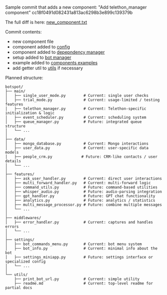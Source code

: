 Sample commit that adds a new component:
"Add telethon_manager component"
cc18f0491d082431a813ac6298b3e899c139379b

The full diff is here: [new_component.txt](../../dev/hide/new_component.txt)

Commit contents:

- new component file
- component added to [config](../core/botspot_settings.py)
- component added to  [depepndency manager](../core/dependency_manager.py)
- setup added to [bot manager](../core/bot_manager.py)
- example added to [components examples](../../examples/components_examples)
- add getter util to [utils](../utils/deps_getters.py) if necessary

Planned structure:
```
botspot/
├── main/
│   ├── single_user_mode.py        # Current: single user checks
│   ├── trial_mode.py              # Current: usage-limited / testing features
│   ├── telethon_manager.py        # Current: Telethon-specific initialization & logic
│   ├── event_scheduler.py         # Current: scheduling system
│   ├── queue_manager.py           # Future: integrated queue structure
│   └── ...
│
├── data/
│   ├── mongo_database.py          # Current: Mongo interactions
│   ├── user_data.py               # Current: user-specific data models
│   ├── people_crm.py             # Future: CRM-like contacts / user details
│   └── ...
│
├── features/
│   ├── ask_user_handler.py        # Current: direct user interactions
│   ├── multi_forward_handler.py   # Current: multi-forward logic
│   ├── command_utils.py           # Future: command-based utilities
│   ├── whisper_audio.py           # Future: audio-parsing integration
│   ├── gpt_handler.py             # Future: GPT chat functionality
│   ├── analytics.py               # Future: analytics / statistics
│   ├── multi_message_processor.py # Future: combine multiple messages
│   └── ...
│
├── middlewares/
│   ├── error_handler.py           # Current: captures and handles errors
│   └── ...
│
├── settings/
│   ├── bot_commands_menu.py       # Current: bot menu system
│   ├── bot_info.py                # Current: minimal info about the bot
│   ├── settings_miniapp.py        # Future: settings interface or specialized config
│   └── ...
│
└── utils/
    ├── print_bot_url.py           # Current: simple utility
    ├── readme.md                  # Current: top-level readme for partial docs
```